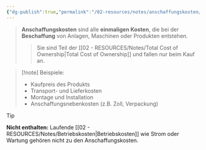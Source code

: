 ```yaml
---
{"dg-publish":true,"permalink":"/02-resources/notes/anschaffungskosten/","tags":["BWL"],"noteIcon":"","updated":"2025-03-19T09:46:50.876+01:00"}
---
```


> **Anschaffungskosten** sind alle **einmaligen Kosten**, die bei der **Beschaffung** von Anlagen, Maschinen oder Produkten entstehen.
> 
>> Sie sind Teil der [[02 - RESOURCES/Notes/Total Cost of Ownership\|Total Cost of Ownership]] und fallen nur beim Kauf an.

> [!note] Beispiele:
> 
> - Kaufpreis des Produkts
> - Transport- und Lieferkosten
> - Montage und Installation
> - Anschaffungsnebenkosten (z.B. Zoll, Verpackung)

> [!tip]  
> **Nicht enthalten:** Laufende [[02 - RESOURCES/Notes/Betriebskosten\|Betriebskosten]] wie Strom oder Wartung gehören nicht zu den Anschaffungskosten.